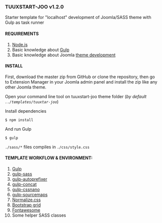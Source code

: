 ### TUUXSTART-JOO v1.2.0 ###

Starter template for "localhost" development of Joomla/SASS theme with Gulp as task runner

#### REQUIREMENTS ####

1. [Node.js](https://nodejs.org/en/download/)
2. Basic knowledge about [Gulp](http://gulpjs.com/)
2. Basic knowledge about Joomla [theme development](https://docs.joomla.org/Creating_a_basic_Joomla!_template)

#### INSTALL ####

First, download the master zip from GitHub or clone the repository, then go to Extension Manager in your Joomla admin panel and install the zip like any other Joomla theme.

Open your command line tool on tuuxstart-joo theme folder (*by default `../templates/tuuxtar-joo`*)

Install dependencies
````
$ npm install
````
And run Gulp
````
$ gulp
````
`./sass/*` files compiles in `./css/style.css`

#### TEMPLATE WORKFLOW & ENVIRONMENT: ####

1. [Gulp](http://gulpjs.com/)
2. [gulp-sass](https://www.npmjs.com/package/gulp-sass)
3. [gulp-autoprefixer](https://www.npmjs.com/package/gulp-autoprefixer)
4. [gulp-concat](https://www.npmjs.com/package/gulp-concat)
5. [gulp-cssnano](https://www.npmjs.com/package/gulp-cssnano)
6. [gulp-sourcemaps](https://www.npmjs.com/package/gulp-sourcemaps)
7. [Normalize.css](https://necolas.github.io/normalize.css/Normalize.css)
8. [Bootstrap grid](http://getbootstrap.com/css/#grid)
9. [Fontawesome](http://fontawesome.io/)
10. Some helper SASS classes